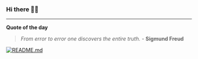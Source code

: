 ### Hi there 👋🏻


---

**Quote of the day**

> *From error to error one discovers the entire truth.* - **Sigmund Freud** 

[![README.md](https://github.com/marcolovazzano/marcolovazzano/actions/workflows/readme.yml/badge.svg?branch=main)](https://github.com/marcolovazzano/marcolovazzano/actions/workflows/readme.yml)
